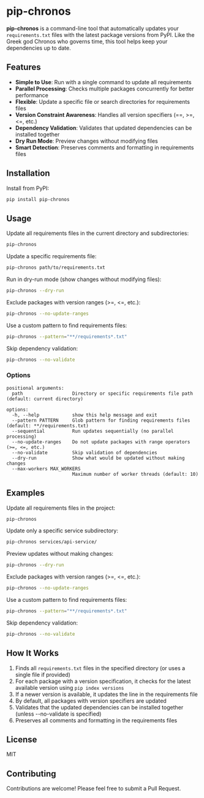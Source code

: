 # pip-chronos

**pip-chronos** is a command-line tool that automatically updates your `requirements.txt` files with the latest package versions from PyPI. Like the Greek god Chronos who governs time, this tool helps keep your dependencies up to date.

## Features

- **Simple to Use**: Run with a single command to update all requirements
- **Parallel Processing**: Checks multiple packages concurrently for better performance
- **Flexible**: Update a specific file or search directories for requirements files
- **Version Constraint Awareness**: Handles all version specifiers (==, >=, <=, etc.)
- **Dependency Validation**: Validates that updated dependencies can be installed together
- **Dry Run Mode**: Preview changes without modifying files
- **Smart Detection**: Preserves comments and formatting in requirements files

## Installation

Install from PyPI:

```bash
pip install pip-chronos
```

## Usage

Update all requirements files in the current directory and subdirectories:

```bash
pip-chronos
```

Update a specific requirements file:

```bash
pip-chronos path/to/requirements.txt
```

Run in dry-run mode (show changes without modifying files):

```bash
pip-chronos --dry-run
```

Exclude packages with version ranges (>=, <=, etc.):

```bash
pip-chronos --no-update-ranges
```

Use a custom pattern to find requirements files:

```bash
pip-chronos --pattern="**/requirements*.txt"
```

Skip dependency validation:

```bash
pip-chronos --no-validate
```

### Options

```
positional arguments:
  path                  Directory or specific requirements file path (default: current directory)

options:
  -h, --help            show this help message and exit
  --pattern PATTERN     Glob pattern for finding requirements files (default: **/requirements.txt)
  --sequential          Run updates sequentially (no parallel processing)
  --no-update-ranges    Do not update packages with range operators (>=, <=, etc.)
  --no-validate         Skip validation of dependencies
  --dry-run             Show what would be updated without making changes
  --max-workers MAX_WORKERS
                        Maximum number of worker threads (default: 10)
```

## Examples

Update all requirements files in the project:

```bash
pip-chronos
```

Update only a specific service subdirectory:

```bash
pip-chronos services/api-service/
```

Preview updates without making changes:

```bash
pip-chronos --dry-run
```

Exclude packages with version ranges (>=, <=, etc.):

```bash
pip-chronos --no-update-ranges
```

Use a custom pattern to find requirements files:

```bash
pip-chronos --pattern="**/requirements*.txt"
```

Skip dependency validation:

```bash
pip-chronos --no-validate
```

## How It Works

1. Finds all `requirements.txt` files in the specified directory (or uses a single file if provided)
2. For each package with a version specification, it checks for the latest available version using `pip index versions`
3. If a newer version is available, it updates the line in the requirements file
4. By default, all packages with version specifiers are updated
5. Validates that the updated dependencies can be installed together (unless --no-validate is specified)
6. Preserves all comments and formatting in the requirements files

## License

MIT

## Contributing

Contributions are welcome! Please feel free to submit a Pull Request. 